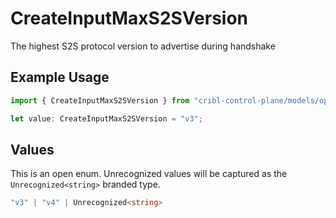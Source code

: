 # CreateInputMaxS2SVersion

The highest S2S protocol version to advertise during handshake

## Example Usage

```typescript
import { CreateInputMaxS2SVersion } from "cribl-control-plane/models/operations";

let value: CreateInputMaxS2SVersion = "v3";
```

## Values

This is an open enum. Unrecognized values will be captured as the `Unrecognized<string>` branded type.

```typescript
"v3" | "v4" | Unrecognized<string>
```
